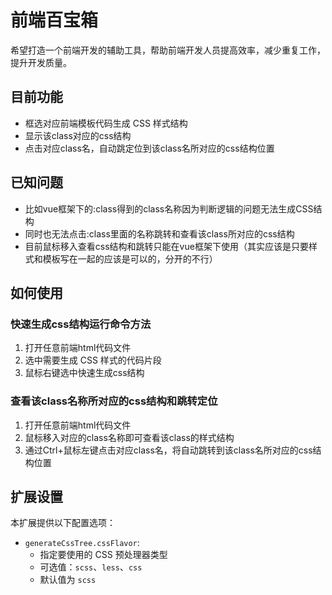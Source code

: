 # 前端百宝箱

希望打造一个前端开发的辅助工具，帮助前端开发人员提高效率，减少重复工作，提升开发质量。

## 目前功能

- 框选对应前端模板代码生成 CSS 样式结构
- 显示该class对应的css结构
- 点击对应class名，自动跳定位到该class名所对应的css结构位置

## 已知问题

- 比如vue框架下的:class得到的class名称因为判断逻辑的问题无法生成CSS结构
- 同时也无法点击:class里面的名称跳转和查看该class所对应的css结构
- 目前鼠标移入查看css结构和跳转只能在vue框架下使用（其实应该是只要样式和模板写在一起的应该是可以的，分开的不行）

## 如何使用

### 快速生成css结构运行命令方法

1. 打开任意前端html代码文件
2. 选中需要生成 CSS 样式的代码片段
3. 鼠标右键选中快速生成css结构

### 查看该class名称所对应的css结构和跳转定位

1. 打开任意前端html代码文件
2. 鼠标移入对应的class名称即可查看该class的样式结构
3. 通过Ctrl+鼠标左键点击对应class名，将自动跳转到该class名所对应的css结构位置

## 扩展设置

本扩展提供以下配置选项：

* `generateCssTree.cssFlavor`:
  - 指定要使用的 CSS 预处理器类型
  - 可选值：`scss`、`less`、`css`
  - 默认值为 `scss`
